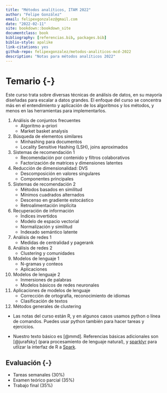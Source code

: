 ```yaml
--- 
title: "Métodos analíticos, ITAM 2022"
author: "Felipe González"
email: felipexgonzalez@gmail.com
date: "2022-02-11"
site: bookdown::bookdown_site
documentclass: book
bibliography: [referencias.bib, packages.bib]
biblio-style: apalike
link-citations: yes
github-repo: felipexgonzalez/metodos-analiticos-mcd-2022
description: "Notas para métodos analíticos 2022"
---
```


# Temario {-}

Este curso trata sobre diversas técnicas de análisis de datos, en su mayoría diseñadas
para escalar a datos grandes. El enfoque del curso se concentra más en el entendimiento y 
aplicación de los algoritmos y los métodos, y menos en las herramientas para implementarlos. 

1. Análisis de conjuntos frecuentes
    - Algoritmo a-priori
    - Market basket analysis
2. Búsqueda de elementos similares
    - Minhashing para documentos
    - Locality Sensitive Hashing (LSH), joins aproximados
3. Sistemas de recomendación 1
    - Recomendación por contenido y filtros colaborativos
    - Factorización de matrices y dimensiones latentes
4. Reducción de dimensionalidad: DVS
    - Descomposición en valores singulares
    - Componentes principales
5. Sistemas de recomendación 2
    - Métodos basados en similitud
    - Mínimos cuadrados alternados
    - Descenso en gradiente estocástico
    - Retroalimentación implícita
6. Recuperación de información
    - Índices invertidos
    - Modelo de espacio vectorial
    - Normalización y similitud
    - Indexado semántico latente
7. Análisis de redes 1
    - Medidas de centralidad y pagerank
8. Análisis de redes 2
    - Clustering y comunidades
9. Modelos de lenguaje 1
    - N-gramas y conteos
    - Aplicaciones
10. Modelos de lenguaje 2
    - Inmersiones de palabras
    - Modelos básicos de redes neuronales
11. Aplicaciones de modelos de lenguaje
    - Corrección de ortografía, reconocimiento de idiomas
    - Clasificación de textos
12. Métodos generales de clustering

- Las notas del curso están R, y en algunos casos usamos python o línea de comandos. Puedes usar python también para hacer tareas y ejercicios. 

- Nuestro texto básico es [@mmd]. Referencias básicas adicionales son
[@jurafsky] (para procesamiento de lenguaje natural), y [sparklyr](https://therinspark.com/) para
utlizar la interfaz de R a [Spark](https://spark.apache.org). 

## Evaluación {-}

- Tareas semanales (30%)
- Examen teórico parcial (35%)
- Trabajo final (35%)

